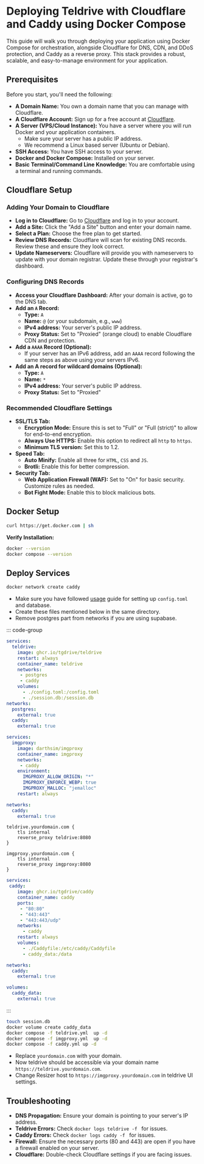 # Deploying Teldrive with Cloudflare and Caddy using Docker Compose

This guide will walk you through deploying your application using Docker Compose for orchestration, alongside Cloudflare for DNS, CDN, and DDoS protection, and Caddy as a reverse proxy. This stack provides a robust, scalable, and easy-to-manage environment for your application.

## Prerequisites

Before you start, you'll need the following:

*   **A Domain Name:** You own a domain name that you can manage with Cloudflare.
*   **A Cloudflare Account:** Sign up for a free account at [Cloudflare](https://www.cloudflare.com/).
*   **A Server (VPS/Cloud Instance):** You have a server where you will run Docker and your application containers.
    *   Make sure your server has a public IP address.
    *   We recommend a Linux based server (Ubuntu or Debian).
*   **SSH Access:** You have SSH access to your server.
*   **Docker and Docker Compose:**  Installed on your server.
*   **Basic Terminal/Command Line Knowledge:** You are comfortable using a terminal and running commands.

## Cloudflare Setup

### Adding Your Domain to Cloudflare

- **Log in to Cloudflare:** Go to [Cloudflare](https://www.cloudflare.com/) and log in to your account.
- **Add a Site:** Click the "Add a Site" button and enter your domain name.
- **Select a Plan:** Choose the free plan to get started.
- **Review DNS Records:** Cloudflare will scan for existing DNS records. Review these and ensure they look correct.
- **Update Nameservers:** Cloudflare will provide you with nameservers to update with your domain registrar. Update these through your registrar's dashboard.

### Configuring DNS Records

- **Access your Cloudflare Dashboard:** After your domain is active, go to the DNS tab.
- **Add an `A` Record:**
    *   **Type:** `A`
    *   **Name:** `@` (or your subdomain, e.g., `www`)
    *   **IPv4 address:** Your server's public IP address.
    *   **Proxy Status:** Set to "Proxied" (orange cloud) to enable Cloudflare CDN and protection.
- **Add a `AAAA` Record (Optional):**
    *   If your server has an IPv6 address, add an `AAAA` record following the same steps as above using your servers IPv6.
- **Add an A record for wildcard domains (Optional):**
   *  **Type:** `A`
   * **Name:** `*`
   * **IPv4 address:** Your server's public IP address.
   * **Proxy Status:** Set to "Proxied"

### Recommended Cloudflare Settings

- **SSL/TLS Tab:**
    *   **Encryption Mode:** Ensure this is set to "Full" or "Full (strict)" to allow for end-to-end encryption.
    * **Always Use HTTPS:** Enable this option to redirect all `http` to `https`.
    * **Minimum TLS version:** Set this to 1.2.
- **Speed Tab:**
    *   **Auto Minify:** Enable all three for `HTML`, `CSS` and `JS`.
    *   **Brotli:** Enable this for better compression.
- **Security Tab:**
    *  **Web Application Firewall (WAF):** Set to "On" for basic security. Customize rules as needed.
    *  **Bot Fight Mode:** Enable this to block malicious bots.

## Docker Setup

```sh
curl https://get.docker.com | sh
```
**Verify Installation:**
```sh
docker --version
docker compose --version
```

## Deploy Services

```sh
docker network create caddy
```

- Make sure you have followed [usage](/docs/getting-started/usage.md) guide for setting up `config.toml` and database.
- Create these files mentioned below in the same directory.
- Remove postgres part from networks if you are using supabase.

::: code-group

```yml [teldrive.yml]
services:
  teldrive:
    image: ghcr.io/tgdrive/teldrive
    restart: always
    container_name: teldrive
    networks:
     - postgres
     - caddy
    volumes:
      - ./config.toml:/config.toml
      - ./session.db:/session.db
networks:
  postgres:                                 
    external: true
  caddy:
    external: true
```

```yml [imgproxy.yml]
services:
  imgproxy:
    image: darthsim/imgproxy
    container_name: imgproxy
    networks:
     - caddy
    environment:
      IMGPROXY_ALLOW_ORIGIN: "*"
      IMGPROXY_ENFORCE_WEBP: true
      IMGPROXY_MALLOC: "jemalloc"
    restart: always

networks:
  caddy:
    external: true
```
``` [Caddyfile]
teldrive.yourdomain.com {
    tls internal
    reverse_proxy teldrive:8080
}

imgproxy.yourdomain.com {
    tls internal
    reverse_proxy imgproxy:8080
}
```

```yml [caddy.yml]
services:
 caddy:
    image: ghcr.io/tgdrive/caddy
    container_name: caddy
    ports:
     - "80:80"
     - "443:443"
     - "443:443/udp"
    networks:
      - caddy
    restart: always
    volumes:
      - ./Caddyfile:/etc/caddy/Caddyfile
      - caddy_data:/data

networks:
  caddy:                                 
    external: true

volumes:
  caddy_data:
    external: true
```

:::

```sh
touch session.db
docker volume create caddy_data
docker compose -f teldrive.yml  up -d
docker compose -f imgproxy.yml  up -d
docker compose -f caddy.yml up -d
```

- Replace `yourdomain.com` with your domain.
- Now teldrive should be accessible via your domain name `https://teldrive.yourdomain.com`.
- Change Resizer host to `https://imgproxy.yourdomain.com` in teldrive UI settings.

## Troubleshooting

*   **DNS Propagation:** Ensure your domain is pointing to your server's IP address.
*   **Teldrive Errors:** Check `docker logs teldrive -f ` for issues.
*   **Caddy Errors:** Check `docker logs caddy -f ` for issues.
*   **Firewall:** Ensure the necessary ports (80 and 443) are open if you have a firewall enabled on your server.
*   **Cloudflare:** Double-check Cloudflare settings if you are facing issues.